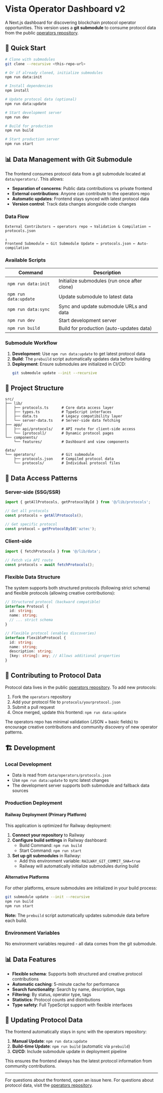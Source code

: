 # Vista Operator Dashboard v2

A Next.js dashboard for discovering blockchain protocol operator opportunities. This version uses a **git submodule** to consume protocol data from the public [operators repository](https://github.com/vistawtf/operators).

## 🚀 Quick Start

```bash
# Clone with submodules
git clone --recursive <this-repo-url>

# Or if already cloned, initialize submodules
npm run data:init

# Install dependencies
npm install

# Update protocol data (optional)
npm run data:update

# Start development server
npm run dev

# Build for production
npm run build

# Start production server
npm run start
```

## 📊 Data Management with Git Submodule

The frontend consumes protocol data from a git submodule located at `data/operators/`. This allows:

- **Separation of concerns**: Public data contributions vs private frontend
- **External contributions**: Anyone can contribute to the operators repo
- **Automatic updates**: Frontend stays synced with latest protocol data
- **Version control**: Track data changes alongside code changes

### Data Flow

```
External Contributors → operators repo → Validation & Compilation → protocols.json
                                                                      ↓
Frontend Submodule ← Git Submodule Update ← protocols.json ← Auto-compilation
```

### Available Scripts

| Command | Description |
|---------|-------------|
| `npm run data:init` | Initialize submodules (run once after clone) |
| `npm run data:update` | Update submodule to latest data |
| `npm run data:sync` | Sync and update submodule URLs and data |
| `npm run dev` | Start development server |
| `npm run build` | Build for production (auto-updates data) |

### Submodule Workflow

1. **Development**: Use `npm run data:update` to get latest protocol data
2. **Build**: The `prebuild` script automatically updates data before building
3. **Deployment**: Ensure submodules are initialized in CI/CD:
   ```bash
   git submodule update --init --recursive
   ```

## 📁 Project Structure

```
src/
├── lib/
│   ├── protocols.ts      # Core data access layer
│   ├── types.ts          # TypeScript interfaces
│   ├── data.ts           # Legacy compatibility layer
│   └── server-data.ts    # Server-side data fetching
├── app/
│   ├── api/protocols/    # API route for client-side access
│   └── [protocol]/       # Dynamic protocol pages
└── components/
    └── features/         # Dashboard and view components

data/
└── operators/            # Git submodule
    ├── protocols.json    # Compiled protocol data
    └── protocols/        # Individual protocol files
```

## 🔧 Data Access Patterns

### Server-side (SSG/SSR)
```typescript
import { getAllProtocols, getProtocolById } from '@/lib/protocols';

// Get all protocols
const protocols = getAllProtocols();

// Get specific protocol
const protocol = getProtocolById('aztec');
```

### Client-side
```typescript
import { fetchProtocols } from '@/lib/data';

// Fetch via API route
const protocols = await fetchProtocols();
```

### Flexible Data Structure

The system supports both structured protocols (following strict schema) and flexible protocols (allowing creative contributions):

```typescript
// Structured protocol (backward compatible)
interface Protocol {
  id: string;
  name: string;
  // ... strict schema
}

// Flexible protocol (enables discoveries)
interface FlexibleProtocol {
  id: string;
  name: string;
  description: string;
  [key: string]: any; // Allows additional properties
}
```

## 📝 Contributing to Protocol Data

Protocol data lives in the public [operators repository](https://github.com/vistawtf/operators). To add new protocols:

1. Fork the `operators` repository
2. Add your protocol file to `protocols/yourprotocol.json`
3. Submit a pull request
4. Once merged, update this frontend: `npm run data:update`

The operators repo has minimal validation (JSON + basic fields) to encourage creative contributions and community discovery of new operator patterns.

## 🏗 Development

### Local Development
- Data is read from `data/operators/protocols.json`
- Use `npm run data:update` to sync latest changes
- The development server supports both submodule and fallback data sources

### Production Deployment

#### Railway Deployment (Primary Platform)

This application is optimized for Railway deployment:

1. **Connect your repository** to Railway
2. **Configure build settings** in Railway dashboard:
   - Build Command: `npm run build`
   - Start Command: `npm run start`
3. **Set up git submodules** in Railway:
   - Add this environment variable: `RAILWAY_GIT_COMMIT_SHA=true`
   - Railway will automatically initialize submodules during build

#### Alternative Platforms

For other platforms, ensure submodules are initialized in your build process:
```bash
git submodule update --init --recursive
npm run build
npm run start
```

**Note:** The `prebuild` script automatically updates submodule data before each build.

### Environment Variables
No environment variables required - all data comes from the git submodule.

## 📊 Data Features

- **Flexible schema**: Supports both structured and creative protocol contributions
- **Automatic caching**: 5-minute cache for performance
- **Search functionality**: Search by name, description, tags
- **Filtering**: By status, operator type, tags
- **Statistics**: Protocol counts and distributions
- **Type safety**: Full TypeScript support with flexible interfaces

## 🔄 Updating Protocol Data

The frontend automatically stays in sync with the operators repository:

1. **Manual Update**: `npm run data:update`
2. **Build-time Update**: `npm run build` (automatic via `prebuild`)
3. **CI/CD**: Include submodule update in deployment pipeline

This ensures the frontend always has the latest protocol information from community contributions.

---

For questions about the frontend, open an issue here.
For questions about protocol data, visit the [operators repository](https://github.com/vistawtf/operators).